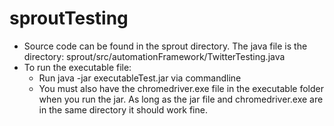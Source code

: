 # sproutTesting
* Source code can be found in the sprout directory. The java file is the directory: sprout/src/automationFramework/TwitterTesting.java
* To run the executable file: 
  *  Run java -jar executableTest.jar via commandline
   *  You must also have the chromedriver.exe file in the executable folder when you run the jar. As long as the jar file and chromedriver.exe are in the same directory it should work fine. 

